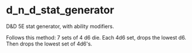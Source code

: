 # d_n_d_stat_generator
D&amp;D 5E stat generator, with ability modifiers. 

Follows this method: 7 sets of 4 d6 die. Each 4d6 set, drops the lowest d6. Then drops the lowest set of 4d6's.  
